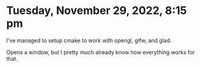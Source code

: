 # Tuesday, November 29, 2022, 8:15 pm

I've managed to setup cmake to work with opengl, glfw, and glad.

Opens a window, but I pretty much already know how everything works for that.
